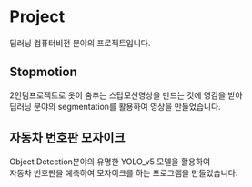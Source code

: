 # Project
딥러닝 컴퓨터비전 분야의 프로젝트입니다.

## Stopmotion
2인팀프로젝트로 옷이 춤추는 스탑모션영상을 만드는 것에 영감을 받아<br>
딥러닝 분야의 segmentation를 활용하여 영상을 만들었습니다.

## 자동차 번호판 모자이크 
Object Detection분야의 유명한 YOLO_v5 모델을 활용하여<br>
자동차 번호판을 예측하여 모자이크를 하는 프로그램을 만들었습니다.
